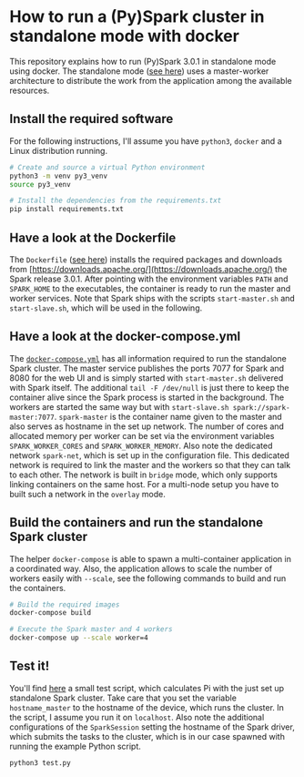 # How to run a (Py)Spark cluster in standalone mode with docker

This repository explains how to run (Py)Spark 3.0.1 in standalone mode using docker. The standalone mode ([see here](https://spark.apache.org/docs/latest/spark-standalone.html)) uses a master-worker architecture to distribute the work from the application among the available resources.

## Install the required software

For the following instructions, I'll assume you have `python3`, `docker` and a Linux distribution running.

```bash
# Create and source a virtual Python environment
python3 -m venv py3_venv
source py3_venv

# Install the dependencies from the requirements.txt
pip install requirements.txt
```

## Have a look at the Dockerfile

The `Dockerfile` ([see here](Dockerfile)) installs the required packages and downloads from [https://downloads.apache.org/](https://downloads.apache.org/) the Spark release 3.0.1. After pointing with the environment variables `PATH` and `SPARK_HOME` to the executables, the container is ready to run the master and worker services. Note that Spark ships with the scripts `start-master.sh` and `start-slave.sh`, which will be used in the following.

## Have a look at the docker-compose.yml

The [`docker-compose.yml`](docker-compose.yml) has all information required to run the standalone Spark cluster. The master service publishes the ports 7077 for Spark and 8080 for the web UI and is simply started with `start-master.sh` delivered with Spark itself. The additional `tail -F /dev/null` is just there to keep the container alive since the Spark process is started in the background. The workers are started the same way but with `start-slave.sh spark://spark-master:7077`. `spark-master` is the container name given to the master and also serves as hostname in the set up network. The number of cores and allocated memory per worker can be set via the environment variables `SPARK_WORKER_CORES` and `SPARK_WORKER_MEMORY`. Also note the dedicated network `spark-net`, which is set up in the configuration file. This dedicated network is required to link the master and the workers so that they can talk to each other. The network is built in `bridge` mode, which only supports linking containers on the same host. For a multi-node setup you have to built such a network in the `overlay` mode.

## Build the containers and run the standalone Spark cluster

The helper `docker-compose` is able to spawn a multi-container application in a coordinated way. Also, the application allows to scale the number of workers easily with `--scale`, see the following commands to build and run the containers.

```bash
# Build the required images
docker-compose build

# Execute the Spark master and 4 workers
docker-compose up --scale worker=4
```

## Test it!

You'll find [here](test.py) a small test script, which calculates Pi with the just set up standalone Spark cluster. Take care that you set the variable `hostname_master` to the hostname of the device, which runs the cluster. In the script, I assume you run it on `localhost`. Also note the additional configurations of the `SparkSession` setting the hostname of the Spark driver, which submits the tasks to the cluster, which is in our case spawned with running the example Python script.

```bash
python3 test.py
```
